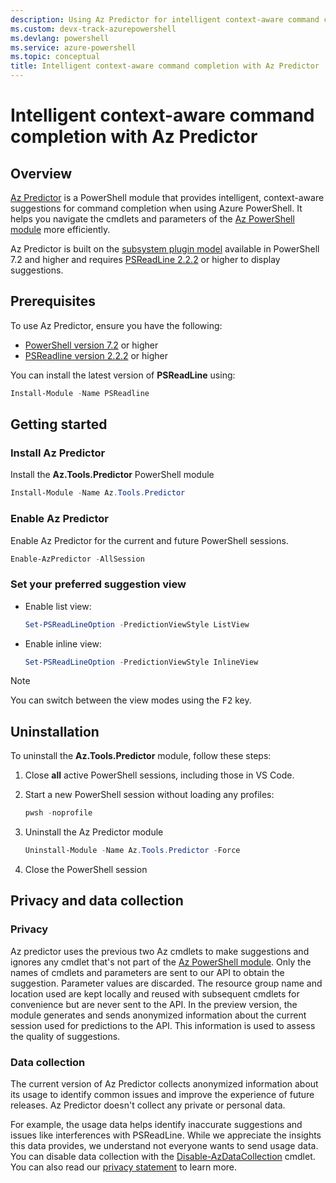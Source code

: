 ```yaml
---
description: Using Az Predictor for intelligent context-aware command completion in Azure PowerShell.
ms.custom: devx-track-azurepowershell
ms.devlang: powershell
ms.service: azure-powershell
ms.topic: conceptual
title: Intelligent context-aware command completion with Az Predictor
---
```


# Intelligent context-aware command completion with Az Predictor

## Overview

[Az Predictor][azpredictor-psgallery] is a PowerShell module that provides intelligent,
context-aware suggestions for command completion when using Azure PowerShell. It helps you navigate
the cmdlets and parameters of the [Az PowerShell module][install-azps] more efficiently.

Az Predictor is built on the [subsystem plugin model][subsystem-plugin-model] available in
PowerShell 7.2 and higher and requires [PSReadLine 2.2.2][psreadline-psgallery] or higher to display
suggestions.

## Prerequisites

To use Az Predictor, ensure you have the following:

- [PowerShell version 7.2][install-pwsh] or higher
- [PSReadline version 2.2.2][psreadline-psgallery] or higher

You can install the latest version of **PSReadLine** using:

```powershell
Install-Module -Name PSReadline
```

## Getting started

### Install Az Predictor

Install the **Az.Tools.Predictor** PowerShell module

```powershell
Install-Module -Name Az.Tools.Predictor
```

### Enable Az Predictor

Enable Az Predictor for the current and future PowerShell sessions.

```powershell
Enable-AzPredictor -AllSession
```

### Set your preferred suggestion view

- Enable list view:

  ```powershell
  Set-PSReadLineOption -PredictionViewStyle ListView
  ```

- Enable inline view:

  ```powershell
  Set-PSReadLineOption -PredictionViewStyle InlineView
  ```

> [!NOTE]
> You can switch between the view modes using the <kbd>F2</kbd> key.

## Uninstallation

To uninstall the **Az.Tools.Predictor** module, follow these steps:

1. Close **all** active PowerShell sessions, including those in VS Code.

1. Start a new PowerShell session without loading any profiles:

   ```powershell
   pwsh -noprofile
   ```

1. Uninstall the Az Predictor module

   ```powershell
   Uninstall-Module -Name Az.Tools.Predictor -Force
   ```

1. Close the PowerShell session

## Privacy and data collection

### Privacy

Az predictor uses the previous two Az cmdlets to make suggestions and ignores any cmdlet that's not
part of the [Az PowerShell module][install-azps]. Only the names of cmdlets and parameters are sent
to our API to obtain the suggestion. Parameter values are discarded. The resource group name and
location used are kept locally and reused with subsequent cmdlets for convenience but are never sent
to the API. In the preview version, the module generates and sends anonymized information about the
current session used for predictions to the API. This information is used to assess the quality of
suggestions.

### Data collection

The current version of Az Predictor collects anonymized information about its usage to identify
common issues and improve the experience of future releases. Az Predictor doesn't collect any
private or personal data.

For example, the usage data helps identify inaccurate suggestions and issues like interferences with
PSReadLine. While we appreciate the insights this data provides, we understand not everyone wants to
send usage data. You can disable data collection with the
[Disable-AzDataCollection][disable-azdatacollection] cmdlet. You can also read our
[privacy statement][privacy-statement] to learn more.

<!-- link references -->

[azpredictor-psgallery]: https://www.powershellgallery.com/packages/Az.Tools.Predictor/
[install-azps]: install-azure-powershell.md
[subsystem-plugin-model]: /powershell/scripting/learn/experimental-features#pssubsystempluginmodel
[psreadline-psgallery]: https://www.powershellgallery.com/packages/PSReadLine/
[install-pwsh]: /powershell/scripting/install/installing-powershell
[disable-azdatacollection]: /powershell/module/az.accounts/disable-azdatacollection
[privacy-statement]: https://go.microsoft.com/fwlink/?LinkID=528096&clcid=0x409
